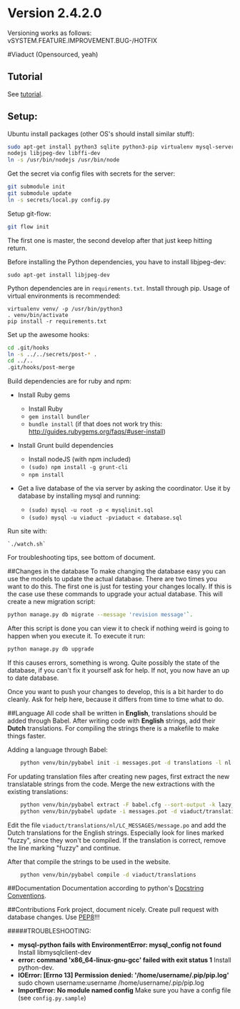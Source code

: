 # Version 2.4.2.0
Versioning works as follows: vSYSTEM.FEATURE.IMPROVEMENT.BUG-/HOTFIX

#Viaduct (Opensourced, yeah)
## Tutorial
See [tutorial](TUTORIAL.md).

## Setup:
Ubuntu install packages (other OS's should install similar stuff):
```bash
sudo apt-get install python3 sqlite python3-pip virtualenv mysql-server git-flow npm \
nodejs libjpeg-dev libffi-dev
ln -s /usr/bin/nodejs /usr/bin/node
```


Get the secret via config files with secrets for the server:
```bash
git submodule init
git submodule update
ln -s secrets/local.py config.py
```

Setup git-flow:
```bash
git flow init
```
The first one is master, the second develop after that just keep hitting return.

Before installing the Python dependencies, you have to install libjpeg-dev:

    sudo apt-get install libjpeg-dev

Python dependencies are in `requirements.txt`. Install through pip. Usage of virtual environments is recommended:

	virtualenv venv/ -p /usr/bin/python3
	. venv/bin/activate
	pip install -r requirements.txt

Set up the awesome hooks:
```bash
cd .git/hooks
ln -s ../../secrets/post-* .
cd ../..
.git/hooks/post-merge
```

Build dependencies are for ruby and npm:
* Install Ruby gems
    - Install Ruby
    - `gem install bundler`
    - `bundle install` (if that does not work try this:
      http://guides.rubygems.org/faqs/#user-install)

* Install Grunt build dependencies
    - Install nodeJS (with npm included)
    - `(sudo) npm install -g grunt-cli`
    - `npm install`

* Get a live database of the via server by asking the coordinator.
Use it by database by installing mysql and running:
    - `(sudo) mysql -u root -p < mysqlinit.sql`
    - `(sudo) mysql -u viaduct -pviaduct < database.sql`

Run site with:

    `./watch.sh`

For troubleshooting tips, see bottom of document.

##Changes in the database
To make changing the database easy you can use the models to update the actual
database. There are two times you want to do this. The first one is just for
testing your changes locally.
If this is the case use these commands to upgrade your actual database.
This will create a new migration script:
```bash
python manage.py db migrate --message 'revision message'`.
```
After this script is done you can view it to check if nothing weird is
going to happen when you execute it. To execute it run:
```bash
python manage.py db upgrade
```
If this causes errors, something is wrong. Quite possibly the state of the
database, if you can't fix it yourself ask for help.
If not, you now have an up to date database.

Once you want to push your changes to develop, this is a bit harder to do
cleanly. Ask for help here, because it differs from time to time what to do.


##Language
All code shall be written in **English**, translations should be added through
Babel. After writing code with **English** strings, add their **Dutch**
translations. For compiling the strings there is a makefile to make things
faster.

Adding a language through Babel:
```bash
    python venv/bin/pybabel init -i messages.pot -d translations -l nl
```

For updating translation files after creating new pages, first extract the new
translatable strings from the code. Merge the new extractions with the existing
translations:
```bash
    python venv/bin/pybabel extract -F babel.cfg --sort-output -k lazy_gettext -o messages.pot .
	python venv/bin/pybabel update -i messages.pot -d viaduct/translations
```

Edit the file `viaduct/translations/nl/LC_MESSAGES/message.po` and add the Dutch
translations for the English strings. Especially look for lines marked "fuzzy",
since they won't be compiled. If the translation is correct, remove the line
marking "fuzzy" and continue.

After that compile the strings to be used
in the website.
```bash
	python venv/bin/pybabel compile -d viaduct/translations
```

##Documentation
Documentation according to python's [Docstring Conventions](http://www.python.org/dev/peps/pep-0257/).

##Contributions
Fork project, document nicely. Create pull request with database changes.
Use [PEP8](http://www.python.org/dev/peps/pep-0008/)!!!

#####TROUBLESHOOTING:
- **mysql-python fails with EnvironmentError: mysql_config not found**
Install libmysqlclient-dev
- **error: command 'x86_64-linux-gnu-gcc' failed with exit status 1**
Install python-dev.
- **IOError: [Errno 13] Permission denied: '/home/username/.pip/pip.log'**
sudo chown username:username /home/username/.pip/pip.log
- **ImportError: No module named config** Make sure you have a config file (see `config.py.sample`)
